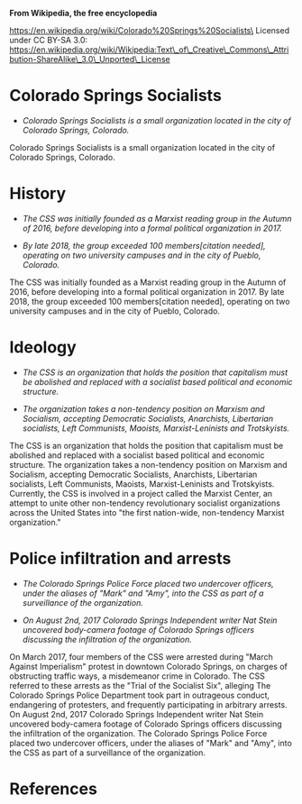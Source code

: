 **From Wikipedia, the free encyclopedia**

https://en.wikipedia.org/wiki/Colorado%20Springs%20Socialists\
Licensed under CC BY-SA 3.0:\
https://en.wikipedia.org/wiki/Wikipedia:Text\_of\_Creative\_Commons\_Attribution-ShareAlike\_3.0\_Unported\_License

Colorado Springs Socialists
===========================

-   *Colorado Springs Socialists is a small organization located in the
    city of Colorado Springs, Colorado.*

Colorado Springs Socialists is a small organization located in the city
of Colorado Springs, Colorado.

History
=======

-   *The CSS was initially founded as a Marxist reading group in the
    Autumn of 2016, before developing into a formal political
    organization in 2017.*

-   *By late 2018, the group exceeded 100 members\[citation needed\],
    operating on two university campuses and in the city of Pueblo,
    Colorado.*

The CSS was initially founded as a Marxist reading group in the Autumn
of 2016, before developing into a formal political organization in 2017.
By late 2018, the group exceeded 100 members\[citation needed\],
operating on two university campuses and in the city of Pueblo,
Colorado.

Ideology
========

-   *The CSS is an organization that holds the position that capitalism
    must be abolished and replaced with a socialist based political and
    economic structure.*

-   *The organization takes a non-tendency position on Marxism and
    Socialism, accepting Democratic Socialists, Anarchists, Libertarian
    socialists, Left Communists, Maoists, Marxist-Leninists and
    Trotskyists.*

The CSS is an organization that holds the position that capitalism must
be abolished and replaced with a socialist based political and economic
structure. The organization takes a non-tendency position on Marxism and
Socialism, accepting Democratic Socialists, Anarchists, Libertarian
socialists, Left Communists, Maoists, Marxist-Leninists and Trotskyists.
Currently, the CSS is involved in a project called the Marxist Center,
an attempt to unite other non-tendency revolutionary socialist
organizations across the United States into "the first nation-wide,
non-tendency Marxist organization."

Police infiltration and arrests
===============================

-   *The Colorado Springs Police Force placed two undercover officers,
    under the aliases of "Mark" and "Amy", into the CSS as part of a
    surveillance of the organization.*

-   *On August 2nd, 2017 Colorado Springs Independent writer Nat Stein
    uncovered body-camera footage of Colorado Springs officers
    discussing the infiltration of the organization.*

On March 2017, four members of the CSS were arrested during "March
Against Imperialism" protest in downtown Colorado Springs, on charges of
obstructing traffic ways, a misdemeanor crime in Colorado. The CSS
referred to these arrests as the "Trial of the Socialist Six", alleging
The Colorado Springs Police Department took part in outrageous conduct,
endangering of protesters, and frequently participating in arbitrary
arrests. On August 2nd, 2017 Colorado Springs Independent writer Nat
Stein uncovered body-camera footage of Colorado Springs officers
discussing the infiltration of the organization. The Colorado Springs
Police Force placed two undercover officers, under the aliases of "Mark"
and "Amy", into the CSS as part of a surveillance of the organization.

References
==========
